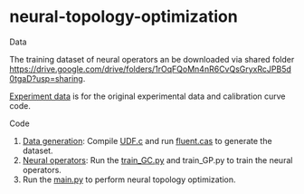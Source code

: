 # neural-topology-optimization

Data

The training dataset of neural operators an be downloaded via shared folder https://drive.google.com/drive/folders/1rOqFQoMn4nR6CvQsGryxRcJPB5d0tgaD?usp=sharing.

[Experiment data](experiment_data) is for the original experimental data and calibration curve code.

Code
1. [Data generation](data_generation): Compile [UDF.c](data_generation/UDF.c) and run [fluent.cas](data_generation/fluent.cas) to generate the dataset.
2. [Neural operators](neural_operator): Run the [train_GC.py](data_generation/UDF.c) and train_GP.py to train the neural operators.
3. Run the [main.py](data_generation/main.py) to perform neural topology optimization.
